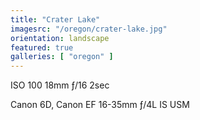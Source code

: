 ```yaml
---
title: "Crater Lake"
imagesrc: "/oregon/crater-lake.jpg"
orientation: landscape
featured: true
galleries: [ "oregon" ]
---
```


ISO 100 18mm ƒ/16 2sec

Canon 6D, Canon EF 16-35mm ƒ/4L IS USM

